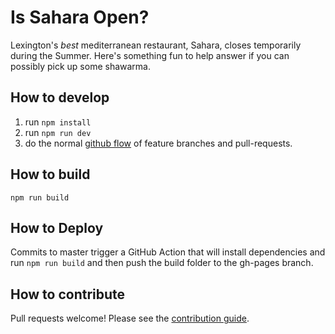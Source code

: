 # Is Sahara Open?

Lexington's _best_ mediterranean restaurant, Sahara, closes temporarily during the Summer. Here's
something fun to help answer if you can possibly pick up some shawarma.

## How to develop

1. run `npm install`
1. run `npm run dev`
1. do the normal [github flow](https://guides.github.com/introduction/flow/)
of feature branches and pull-requests.

## How to build

`npm run build`

## How to Deploy

Commits to master trigger a GitHub Action that will install dependencies and run `npm run build` and then push the build folder to the gh-pages branch.

## How to contribute

Pull requests welcome! Please see the [contribution guide](CONTRIBUTING.md).
